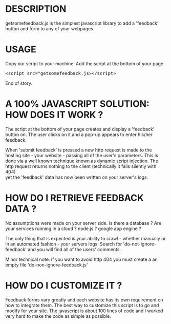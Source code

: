 DESCRIPTION
===========

getsomefeedback.js is the simplest javascript library to add a 'feedback' button and form to any of your webpages. 


USAGE
=====

Copy our script to your machine.
Add the script at the bottom of your page

<pre>
&lt;script src="getsomefeedback.js&gt;&lt;/script&gt;
</pre>

End of story. 
 

A 100% JAVASCRIPT SOLUTION: HOW DOES IT WORK ?
==============================================

The script at the bottom of your page creates and display a 'feedback' button on. 
The user clicks on it and a pop-up appears to enter his/her feedback.

When 'submit feedback' is pressed a new http request is made to the hosting site - your website - passing all of the user's parameters.
This is done via a well known technique known as dynamic script injection. 
The http request returns nothing to the client (technically it fails silently with 404)  
yet the 'feedback' data has now been written on your server's logs.  

HOW DO I RETRIEVE FEEDBACK DATA ?
=================================

No assumptions were made on your server side. 
Is there a database ? 
Are your services running in a cloud ? 
node.js ? 
google app engine ?

The only thing that is expected is your ability to crawl - whether manually or in an automated fashion - your servers logs. 
Search for 'do-not-ignore-feedback' and you will find all of the users' comments. 

Minor technical note: if you want to avoid http 404 you must create a an empty file 'do-non-ignore-feedback.js'


HOW DO I CUSTOMIZE IT ? 
=======================

Feedback forms vary greatly and each website has its own requirement on how to integrate them.
The best way to customize this script is to go and modify for your site. 
The javascript is about 100 lines of code and I worked very hard to make the code as simple as possible.


